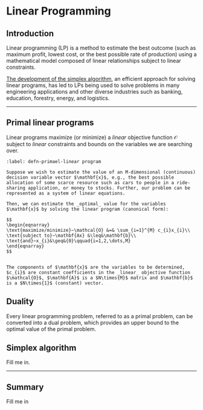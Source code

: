 # Linear Programming

## Introduction
Linear programming (LP) is a method to estimate the best outcome (such as maximum profit, lowest cost, or the best possible rate of production) using a mathematical model composed of linear relationships subject to linear constraints. 

[The development of the simplex algorithm](https://en.wikipedia.org/wiki/Simplex_algorithm), an efficient approach for solving linear programs, has led to LPs being used to solve problems in many engineering applications and other diverse industries such as banking, education, forestry, energy, and logistics. 



---

## Primal linear programs
Linear programs maximize (or minimize) a _linear_ objective function $\mathcal{O}$ subject to _linear_ constraints and bounds on the variables we are searching over. 

````{prf:definition} Primal Linear Program
:label: defn-primael-linear program

Suppose we wish to estimate the value of an M-dimensional (continuous) decision variable vector $\mathbf{x}$, e.g., the best possible allocation of some scarce resource such as cars to people in a ride-sharing application, or money to stocks. Further, our problem can be represented as a system of linear equations. 

Then, we can estimate the _optimal_ value for the variables $\mathbf{x}$ by solving the linear program (canonical form):

$$
\begin{eqnarray}
\text{maximize/minimize}~\mathcal{O} &=& \sum_{i=1}^{M} c_{i}x_{i}\\
\text{subject to}~\mathbf{Ax} &\leq&\mathbf{b}\\
\text{and}~x_{i}&\geq&{0}\qquad{i=1,2,\dots,M}
\end{eqnarray}
$$


The components of $\mathbf{x}$ are the variables to be determined, $c_{i}$ are constant coefficients in the _linear_ objective function $\mathcal{O}$, $\mathbf{A}$ is a $N\times{M}$ matrix and $\mathbf{b}$ is a $N\times{1}$ (constant) vector. 

````



## Duality
Every linear programming problem, referred to as a primal problem, can be converted into a dual problem, which provides an upper bound to the optimal value of the primal problem. 

## Simplex algorithm
Fill me in.

---

## Summary
Fill me in